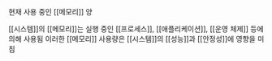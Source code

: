 현재 사용 중인 [[메모리]] 양

[[시스템]]의 [[메모리]]는 실행 중인 [[프로세스]], [[애플리케이션]], [[운영 체제]] 등에 의해 사용됨
이러한 [[메모리]] 사용량은 [[시스템]]의 [[성능]]과 [[안정성]]에 영향을 미침